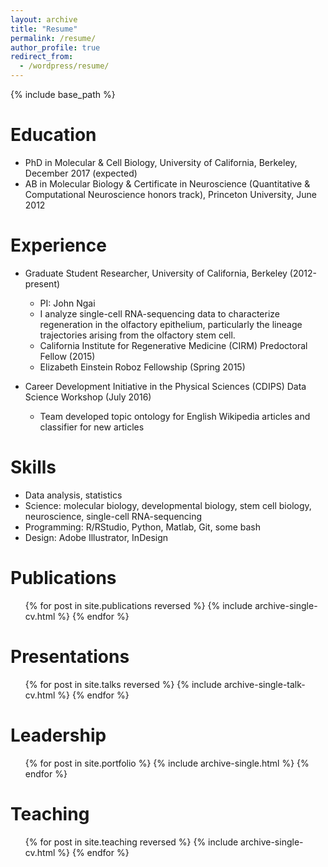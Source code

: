 ```yaml
---
layout: archive
title: "Resume"
permalink: /resume/
author_profile: true
redirect_from:
  - /wordpress/resume/
---
```


{% include base_path %}

Education
======
* PhD in Molecular & Cell Biology, University of California, Berkeley, December 2017 (expected)
* AB in Molecular Biology & Certificate in Neuroscience (Quantitative & Computational Neuroscience honors track), Princeton University, June 2012

Experience
======
* Graduate Student Researcher, University of California, Berkeley (2012-present)
  * PI: John Ngai
  * I analyze single-cell RNA-sequencing data to characterize regeneration in the olfactory epithelium, particularly the lineage trajectories arising from the olfactory stem cell.
  * California Institute for Regenerative Medicine (CIRM) Predoctoral Fellow (2015)
  * Elizabeth Einstein Roboz Fellowship (Spring 2015)

* Career Development Initiative in the Physical Sciences (CDIPS) Data Science Workshop (July 2016)
  * Team developed topic ontology for English Wikipedia articles and classifier for new articles
  
Skills
======
* Data analysis, statistics
* Science: molecular biology, developmental biology, stem cell biology, neuroscience, single-cell RNA-sequencing 
* Programming: R/RStudio, Python, Matlab, Git, some bash
* Design: Adobe Illustrator, InDesign

Publications
======
  <ul>{% for post in site.publications reversed %}
    {% include archive-single-cv.html %}
  {% endfor %}</ul>

Presentations
======
  <ul>{% for post in site.talks reversed %}
    {% include archive-single-talk-cv.html %}
  {% endfor %}</ul>

Leadership
======
  <ul>{% for post in site.portfolio %}
    {% include archive-single.html %}
  {% endfor %}</ul>

Teaching
======
  <ul>{% for post in site.teaching reversed %}
    {% include archive-single-cv.html %}
  {% endfor %}</ul>